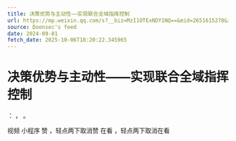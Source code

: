```yaml
---
title: 决策优势与主动性——实现联合全域指挥控制
url: https://mp.weixin.qq.com/s?__biz=MzI1OTExNDY1NQ==&mid=2651615278&idx=1&sn=bccdc18c450716e87df64bc39c2e30d3
source: Doonsec's feed
date: 2024-09-01
fetch_date: 2025-10-06T18:20:22.345965
---
```


# 决策优势与主动性——实现联合全域指挥控制

：
，
。

视频
小程序
赞
，轻点两下取消赞
在看
，轻点两下取消在看